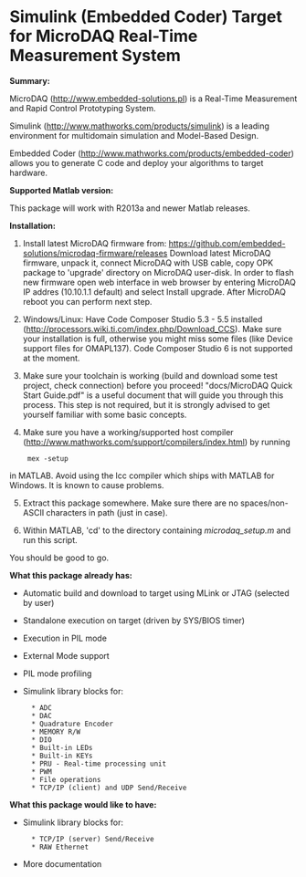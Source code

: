 Simulink (Embedded Coder) Target for MicroDAQ Real-Time Measurement System
=============

**Summary:**

MicroDAQ (http://www.embedded-solutions.pl) is a Real-Time Measurement
and Rapid Control Prototyping System.

Simulink (http://www.mathworks.com/products/simulink) is a leading environment
for multidomain simulation and Model-Based Design.

Embedded Coder (http://www.mathworks.com/products/embedded-coder) allows you to
generate C code and deploy your algorithms to target hardware.

**Supported Matlab version:**

This package will work with R2013a and newer Matlab releases. 

**Installation:**

1) Install latest MicroDAQ firmware from: https://github.com/embedded-solutions/microdaq-firmware/releases
Download latest MicroDAQ firmware, unpack it, connect MicroDAQ with USB cable, copy OPK package to 'upgrade' directory on MicroDAQ user-disk. In order to flash new firmware open web interface in web browser by entering MicroDAQ IP addres (10.10.1.1 default) and select Install upgrade. After MicroDAQ reboot you can perform next step.

2) Windows/Linux: Have Code Composer Studio 5.3 - 5.5 installed (http://processors.wiki.ti.com/index.php/Download_CCS). Make sure your installation is full, otherwise you might miss some files (like Device support files for OMAPL137). Code Composer Studio 6 is not supported at the moment.

3) Make sure your toolchain is working (build and download some test project, check connection)
before you proceed! "docs/MicroDAQ Quick Start Guide.pdf" is a useful document that will guide you through this process.
This step is not required, but it is strongly advised to get yourself familiar with some basic concepts.

4) Make sure you have a working/supported host compiler (http://www.mathworks.com/support/compilers/index.html) by running
        
        mex -setup
in MATLAB.
Avoid using the lcc compiler which ships with MATLAB for Windows. It is known to cause problems.

5) Extract this package somewhere. Make sure there are no spaces/non-ASCII characters in path (just in case).

6) Within MATLAB, 'cd' to the directory containing *microdaq_setup.m* and run this script.

You should be good to go.

**What this package already has:**

- Automatic build and download to target using MLink or JTAG (selected by user)
- Standalone execution on target (driven by SYS/BIOS timer)
- Execution in PIL mode
- External Mode support
- PIL mode profiling

- Simulink library blocks for:
        
        * ADC
        * DAC
        * Quadrature Encoder
        * MEMORY R/W
        * DIO
        * Built-in LEDs
        * Built-in KEYs
        * PRU - Real-time processing unit
        * PWM
        * File operations
        * TCP/IP (client) and UDP Send/Receive

**What this package would like to have:**

- Simulink library blocks for:

        * TCP/IP (server) Send/Receive
        * RAW Ethernet
 
- More documentation
